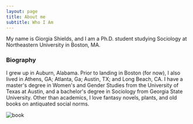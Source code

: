 ```yaml
---
layout: page
title: About me
subtitle: Who I Am
---
```



My name is Giorgia Shields, and I am a Ph.D. student studying Sociology at Northeastern University in Boston, MA. 

### Biography

I grew up in Auburn, Alabama. Prior to landing in Boston (for now), I also lived in Athens, GA; Atlanta, Ga; Austin, TX; and Long Beach, CA. I have a master's degree in Women's and Gender Studies from the University of Texas at Austin, and a bachelor's degree in Sociology from Georgia State University. Other than academics, I love fantasy novels, plants, and old books on antiquated social norms.

![book](https://i.etsystatic.com/22088680/r/il/f6869a/2235562909/il_1588xN.2235562909_dljv.jpg)
